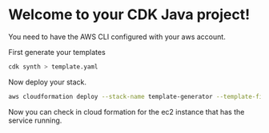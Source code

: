 # Welcome to your CDK Java project!

You need to have the AWS CLI configured with your aws account.

First generate your templates

```bash
cdk synth > template.yaml
```

Now deploy your stack.

```bash
aws cloudformation deploy --stack-name template-generator --template-file template.yaml --capabilities CAPABILITY_IAM
```

Now you can check in cloud formation for the ec2 instance that has the service running.